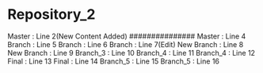 # Repository_2
Master : Line 2(New Content Added)
###############
Master : Line 4
Branch : Line 5
Branch : Line 6
Branch : Line 7(Edit)
New Branch : Line 8
New Branch : Line 9
Branch_3 : Line 10
Branch_4 : Line 11
Branch_4 : Line 12
Final : Line 13
Final : Line 14
Branch_5 : Line 15
Branch_5 : Line 16

